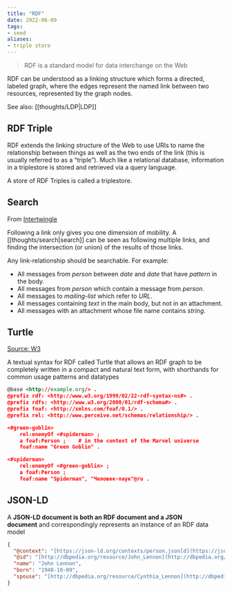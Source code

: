 ```yaml
---
title: "RDF"
date: 2022-06-09
tags:
- seed
aliases:
- triple store
---
```


> RDF is a standard model for data interchange on the Web

RDF can be understood as a linking structure which forms a directed, labeled graph, where the edges represent the named link between two resources, represented by the graph nodes.

See also: [[thoughts/LDP|LDP]]

## RDF Triple
RDF extends the linking structure of the Web to use URIs to name the relationship between things as well as the two ends of the link (this is usually referred to as a “triple”). Much like a relational database, information in a triplestore is stored and retrieved via a query language.

A store of RDF Triples is called a triplestore.

## Search
From [Intertwingle](https://www.jwz.org/doc/intertwingle.html)

Following a link only gives you one dimension of mobility. A [[thoughts/search|search]] can be seen as following multiple links, and finding the intersection (or union) of the results of those links.

Any link-relationship should be searchable. For example:
-   All messages from _person_ between _date_ and _date_ that have _pattern_ in the body.
-   All messages from _person_ which contain a message from _person_.
-   All messages to _mailing-list_ which refer to _URL_.
-   All messages containing _text_ in the main body, but not in an attachment.
-   All messages with an attachment whose file name contains _string_.

## Turtle
[Source: W3](https://www.w3.org/TR/turtle/)

A textual syntax for RDF called Turtle that allows an RDF graph to be completely written in a compact and natural text form, with shorthands for common usage patterns and datatypes

```xml
@base <http://example.org/> .
@prefix rdf: <http://www.w3.org/1999/02/22-rdf-syntax-ns#> .
@prefix rdfs: <http://www.w3.org/2000/01/rdf-schema#> .
@prefix foaf: <http://xmlns.com/foaf/0.1/> .
@prefix rel: <http://www.perceive.net/schemas/relationship/> .

<#green-goblin>
    rel:enemyOf <#spiderman> ;
    a foaf:Person ;    # in the context of the Marvel universe
    foaf:name "Green Goblin" .

<#spiderman>
    rel:enemyOf <#green-goblin> ;
    a foaf:Person ;
    foaf:name "Spiderman", "Человек-паук"@ru .
```

## JSON-LD
A **JSON-LD document is both an RDF document and a JSON document** and correspondingly represents an instance of an RDF data model

```json
{
  "@context": "[https://json-ld.org/contexts/person.jsonld](https://json-ld.org/contexts/person.jsonld)",
  "@id": "[http://dbpedia.org/resource/John_Lennon](http://dbpedia.org/resource/John_Lennon)",
  "name": "John Lennon",
  "born": "1940-10-09",
  "spouse": "[http://dbpedia.org/resource/Cynthia_Lennon](http://dbpedia.org/resource/Cynthia_Lennon)"
}
```